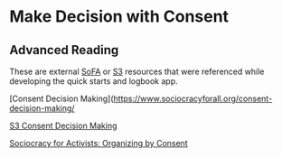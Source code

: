 # Make Decision with Consent

## Advanced Reading

These are external [SoFA](/glossary/#sofa) or [S3](/glossary/#s3) resources that were referenced while developing the quick starts and logbook app.

[Consent Decision Making](https://www.sociocracyforall.org/consent-decision-making/

[S3 Consent Decision Making](https://patterns.sociocracy30.org/consent-decision-making.html)


[Sociocracy for Activists: Organizing by Consent](https://www.sociocracyforall.org/sociocracy-for-activists-organizing-by-consent/)

